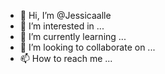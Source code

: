 - 👋 Hi, I’m @Jessicaalle
- 👀 I’m interested in ...
- 🌱 I’m currently learning ...
- 💞️ I’m looking to collaborate on ...
- 📫 How to reach me ...

<!---
Jessicaalle/Jessicaalle is a ✨ special ✨ repository because its `README.md` (this file) appears on your GitHub profile.
You can click the Preview link to take a look at your changes.
--->
